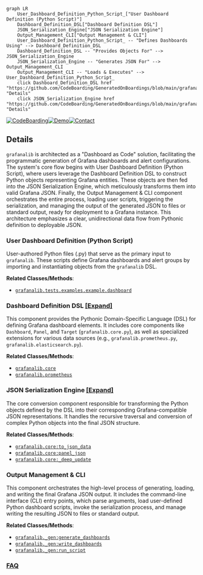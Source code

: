 ```mermaid
graph LR
    User_Dashboard_Definition_Python_Script_["User Dashboard Definition (Python Script)"]
    Dashboard_Definition_DSL["Dashboard Definition DSL"]
    JSON_Serialization_Engine["JSON Serialization Engine"]
    Output_Management_CLI["Output Management & CLI"]
    User_Dashboard_Definition_Python_Script_ -- "Defines Dashboards Using" --> Dashboard_Definition_DSL
    Dashboard_Definition_DSL -- "Provides Objects For" --> JSON_Serialization_Engine
    JSON_Serialization_Engine -- "Generates JSON For" --> Output_Management_CLI
    Output_Management_CLI -- "Loads & Executes" --> User_Dashboard_Definition_Python_Script_
    click Dashboard_Definition_DSL href "https://github.com/CodeBoarding/GeneratedOnBoardings/blob/main/grafanalib/Dashboard_Definition_DSL.md" "Details"
    click JSON_Serialization_Engine href "https://github.com/CodeBoarding/GeneratedOnBoardings/blob/main/grafanalib/JSON_Serialization_Engine.md" "Details"
```

[![CodeBoarding](https://img.shields.io/badge/Generated%20by-CodeBoarding-9cf?style=flat-square)](https://github.com/CodeBoarding/GeneratedOnBoardings)[![Demo](https://img.shields.io/badge/Try%20our-Demo-blue?style=flat-square)](https://www.codeboarding.org/demo)[![Contact](https://img.shields.io/badge/Contact%20us%20-%20contact@codeboarding.org-lightgrey?style=flat-square)](mailto:contact@codeboarding.org)

## Details

`grafanalib` is architected as a "Dashboard as Code" solution, facilitating the programmatic generation of Grafana dashboards and alert configurations. The system's core flow begins with User Dashboard Definition (Python Script), where users leverage the Dashboard Definition DSL to construct Python objects representing Grafana entities. These objects are then fed into the JSON Serialization Engine, which meticulously transforms them into valid Grafana JSON. Finally, the Output Management & CLI component orchestrates the entire process, loading user scripts, triggering the serialization, and managing the output of the generated JSON to files or standard output, ready for deployment to a Grafana instance. This architecture emphasizes a clear, unidirectional data flow from Pythonic definition to deployable JSON.

### User Dashboard Definition (Python Script)
User-authored Python files (.py) that serve as the primary input to `grafanalib`. These scripts define Grafana dashboards and alert groups by importing and instantiating objects from the `grafanalib` DSL.


**Related Classes/Methods**:

- <a href="https://github.com/weaveworks/grafanalib/blob/main/grafanalib/tests/examples/example.dashboard.py" target="_blank" rel="noopener noreferrer">`grafanalib.tests.examples.example.dashboard`</a>


### Dashboard Definition DSL [[Expand]](./Dashboard_Definition_DSL.md)
This component provides the Pythonic Domain-Specific Language (DSL) for defining Grafana dashboard elements. It includes core components like `Dashboard`, `Panel`, and `Target` (`grafanalib.core.py`), as well as specialized extensions for various data sources (e.g., `grafanalib.prometheus.py`, `grafanalib.elasticsearch.py`).


**Related Classes/Methods**:

- <a href="https://github.com/weaveworks/grafanalib/blob/main/grafanalib/core.py" target="_blank" rel="noopener noreferrer">`grafanalib.core`</a>
- <a href="https://github.com/weaveworks/grafanalib/blob/main/grafanalib/prometheus.py" target="_blank" rel="noopener noreferrer">`grafanalib.prometheus`</a>


### JSON Serialization Engine [[Expand]](./JSON_Serialization_Engine.md)
The core conversion component responsible for transforming the Python objects defined by the DSL into their corresponding Grafana-compatible JSON representations. It handles the recursive traversal and conversion of complex Python objects into the final JSON structure.


**Related Classes/Methods**:

- <a href="https://github.com/weaveworks/grafanalib/blob/main/grafanalib/core.py" target="_blank" rel="noopener noreferrer">`grafanalib.core:to_json_data`</a>
- <a href="https://github.com/weaveworks/grafanalib/blob/main/grafanalib/core.py" target="_blank" rel="noopener noreferrer">`grafanalib.core:panel_json`</a>
- <a href="https://github.com/weaveworks/grafanalib/blob/main/grafanalib/core.py" target="_blank" rel="noopener noreferrer">`grafanalib.core:_deep_update`</a>


### Output Management & CLI
This component orchestrates the high-level process of generating, loading, and writing the final Grafana JSON output. It includes the command-line interface (CLI) entry points, which parse arguments, load user-defined Python dashboard scripts, invoke the serialization process, and manage writing the resulting JSON to files or standard output.


**Related Classes/Methods**:

- <a href="https://github.com/weaveworks/grafanalib/blob/main/grafanalib/_gen.py" target="_blank" rel="noopener noreferrer">`grafanalib._gen:generate_dashboards`</a>
- <a href="https://github.com/weaveworks/grafanalib/blob/main/grafanalib/_gen.py" target="_blank" rel="noopener noreferrer">`grafanalib._gen:write_dashboards`</a>
- <a href="https://github.com/weaveworks/grafanalib/blob/main/grafanalib/_gen.py" target="_blank" rel="noopener noreferrer">`grafanalib._gen:run_script`</a>




### [FAQ](https://github.com/CodeBoarding/GeneratedOnBoardings/tree/main?tab=readme-ov-file#faq)